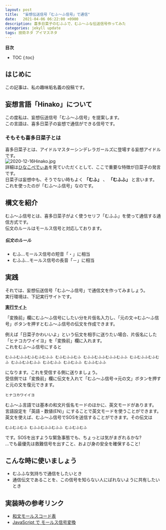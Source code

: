 ```yaml
---
layout: post
title:  "妄想伝送信号「むふ～ふ信号」で通信"
date:   2021-04-06 06:22:00 +0900
description: 喜多日菜子のむふふで、むふ～ふな伝送信号作ってみた
categories: jekyll update
tags: 技術ネタ アイマスネタ
---
```

**目次**
- TOC
{:toc}

## はじめに
この記事は、私の趣味垢名義の投稿です。  

## 妄想言語「Hinako」について
この度私は、妄想伝送信号「むふ～ふ信号」を提案します。  
この言語は、喜多日菜子の妄想で通信ができる信号です。

### そもそも喜多日菜子とは
喜多日菜子とは、アイドルマスターシンデレラガールズに登場する妄想アイドルです。  
![2020-12-16Hinako.jpg]({{site.baseurl}}/media/2020-12-16Hinako.jpg)  
詳細は[ひなこぺでぃあ](https://seesaawiki.jp/kita_hinako/)を見ていただくとして、ここで重要な特徴が日菜子の発言です。  
日菜子は妄想中も、そうでない時もよく **「むふ」** 、 **「むふふ」** と言います。  
これを使ったのが「むふ～ふ信号」なのです。

## 構文を紹介
むふ～ふ信号とは、喜多日菜子がよく使うセリフ「むふふ」を使って通信する通信方式です。<br />
伝文のルールはモールス信号と対応しております。
<h5>伝文のルール</h5>
<ul>
  <li>むふ…モールス信号の短音「・」に相当</li>
  <li>むふふ…モールス信号の長音「－」に相当</li>
</ul>

## 実践
それでは、妄想伝送信号「むふ～ふ信号」で通信文を作ってみましょう。  
実行環境は、下記実行サイトです。  

[**実行サイト**](https://hagiayato.github.io/PLHInako/mufufuSignal)  

「変換前」欄にむふ～ふ信号にしたい分を片仮名入力し、「元の文->むふ～ふ信号」ボタンを押すとむふ～ふ信号の伝文を作成できます。   
  
例えば「日菜子かわいいよ」という伝文を相手に送りたい場合、片仮名にした「ヒナコカワイイヨ」を「変換前」欄に入れます。  
これをむふ～ふ信号にすると  
```
むふふむふふむふむふむふふ むふむふふむふ むふふむふふむふふむふふ むふむふふむふむふ むふふむふむふふ むふむふふ むふむふふ むふふむふふ
```
になります。これを受信する側に送りましょう。   
受信側では「変換前」欄に伝文を入れて「むふ～ふ信号->元の文」ボタンを押すと元の文を復元できます。
```
ヒナコカワイイヨ
```

むふ～ふ言語では基本の和文片仮名モードのほかに、英文モードがあります。  
言語設定を「英語・数値(EN)」にすることで英文モードを使うことができます。  
英文を使えば、むふ～ふ信号でSOSを送信することができます。その伝文は
```
むふむふむふ むふふむふふむふふ むふむふむふ
```
です。SOSを出すような緊急事態でも、ちょっとは気がまぎれるかな?  
…でも最優先は救難信号を出すこと、および身の安全を確保すること!  

## こんな時に使いましょう
- むふふな気持ちで通信をしたいとき
- 通信伝文であることを、この信号を知らない人にばれないように共有したいとき

## 実装時の参考リンク
- [和文モールスコード表](http://www7.plala.or.jp/ax_ono/ham/cw/wabun.htm)
- [JavaScript で モールス信号変換](https://valinst.hatenadiary.org/entry/20091114/1258185800)
